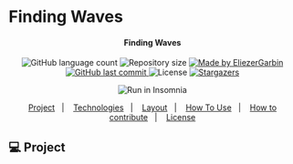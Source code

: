 # Finding Waves
<h4 align="center"> 
	 Finding Waves
</h4>
<p align="center">
  <img alt="GitHub language count" src="https://img.shields.io/github/languages/count/EliezerGarbin/FindingWaves">

  <img alt="Repository size" src="https://img.shields.io/github/repo-size/EliezerGarbin/FindingWaves">
	
  <a href="https://www.linkedin.com/in/eliezergarbin/">
    <img alt="Made by EliezerGarbin" src="https://img.shields.io/badge/made%20by-EliezerGarbin-%2304D361">
  </a>

  <a href="https://github.com/EliezerGarbin/Find-your-DUO/commits/master">
    <img alt="GitHub last commit" src="https://img.shields.io/github/last-commit/EliezerGarbin/FindingWaves">
  </a>

  <img alt="License" src="https://img.shields.io/badge/license-ISC-brightgreen">
   <a href="https://github.com/EliezerGarbin/FindingWaves/stargazers">
    <img alt="Stargazers" src="https://img.shields.io/github/stars/EliezerGarbin/FindingWaves?style=social">
  </a>
</p>
<p align="center">
<img src="https://insomnia.rest/images/run.svg" alt="Run in Insomnia"></a>
</p>
<p align="center">
  <a href="#-project">Project</a>&nbsp;&nbsp;&nbsp;|&nbsp;&nbsp;&nbsp;
  <a href="#-technologies">Technologies</a>&nbsp;&nbsp;&nbsp;|&nbsp;&nbsp;&nbsp;
  <a href="#-layout">Layout</a>&nbsp;&nbsp;&nbsp;|&nbsp;&nbsp;&nbsp;
  <a href="#-how-to-use">How To Use</a>&nbsp;&nbsp;&nbsp;|&nbsp;&nbsp;&nbsp;
  <a href="#-how-to-contribute">How to contribute</a>&nbsp;&nbsp;&nbsp;|&nbsp;&nbsp;&nbsp;
  <a href="#memo-license">License</a>
</p>


## 💻 Project
